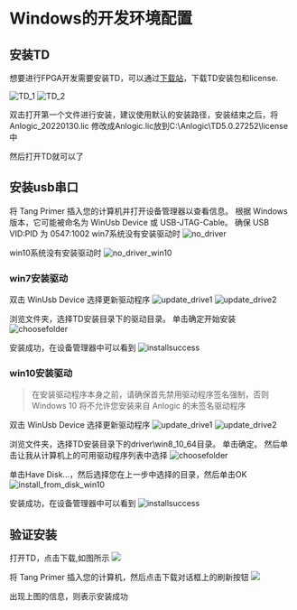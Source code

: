 # Windows的开发环境配置

## 安装TD

想要进行FPGA开发需要安装TD，可以通过[下载站](https://dl.sipeed.com/shareURL/TANG/Premier/IDE)，下载TD安装包和license.

![TD_1](./../../assets/get_started/TD_1.png)
![TD_2](./../../assets/get_started/TD_2.png)

双击打开第一个文件进行安装，建议使用默认的安装路径，安装结束之后，将 Anlogic_20220130.lic 修改成Anlogic.lic放到C:\Anlogic\TD5.0.27252\license中

然后打开TD就可以了

## 安装usb串口

将 Tang Primer 插入您的计算机并打开设备管理器以查看信息。 根据 Windows 版本，它可能被命名为 WinUsb Device 或 USB-JTAG-Cable。 确保 USB VID:PID 为 0547:1002
win7系统没有安装驱动时
![no_driver](./../../assets/get_started/no_driver.png)

win10系统没有安装驱动时
![no_driver_win10](./../../assets/get_started/no_driver_win10.png)

### win7安装驱动

双击 WinUsb Device 选择更新驱动程序 
![update_drive1](./../../assets/get_started/update_driver1.png)
![update_drive2](./../../assets/get_started/update_driver2.png)

浏览文件夹，选择TD安装目录下的驱动目录。 单击确定开始安装
![choosefolder](./../../assets/get_started/choosefolder.png)

安装成功，在设备管理器中可以看到 
![installsuccess](./../../assets/get_started/installsuccess.png)

### win10安装驱动

> 在安装驱动程序本身之前，请确保首先禁用驱动程序签名强制，否则 Windows 10 将不允许您安装来自 Anlogic 的未签名驱动程序

双击 WinUsb Device 选择更新驱动程序 
![update_drive1](./../../assets/get_started/update_driver1_win10.png)
![update_drive2](./../../assets/get_started/update_driver2_win10.png)

浏览文件夹，选择TD安装目录下的driver\win8_10_64目录。 单击确定。 然后单击让我从计算机上的可用驱动程序列表中选择
![choosefolder](./../../assets/get_started/choosefolder_win10.png)

单击Have Disk...，然后选择您在上一步中选择的目录，然后单击OK  
![install_from_disk_win10](./../../assets/get_started/install_from_disk_win10.png)

安装成功，在设备管理器中可以看到
![installsuccess](./../../assets/get_started/installsuccess.png)

## 验证安装
打开TD，点击下载,如图所示
![](./../../assets/get_started/87078310026779781.jpg)

将 Tang Primer 插入您的计算机，然后点击下载对话框上的刷新按钮
![](./../../assets/get_started/1823555291194601.jpg)

出现上图的信息，则表示安装成功